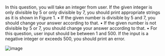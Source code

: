 In this question, you will take an integer from user. If the given integer is only divisible by
5 or only divisible by 7, you should print appropriate strings as it is shown in Figure 1.
• If the given number is divisible by 5 and 7, you should change your answer according to
that.
• If the given number is not divisible by 5 or 7, you should change your answer according to
that.
• For this question, user input should be between 1 and 500. If the input is a negative integer
or exceeds 500, you should print an error.

![image](https://github.com/user-attachments/assets/df08dab3-4869-42f6-aaf0-3c596fc47f24)

